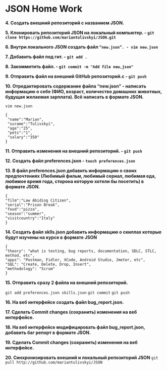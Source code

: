 # JSON Home Work

 **4. Создать внешний репозиторий c названием JSON.**
 
 **5. Клонировать репозиторий JSON на локальный компьютер. - ``git clone https://github.com/mariantulivskyi/JSON.git``**
 
 **6. Внутри локального JSON создать файл ``“new.json”. - vim new.json``**
 
 **7. Добавить файл под гит. - ``git add .``**
 
 **8. Закоммитить файл. - ``git commit -m "Add file new,json"``**
 
 **9. Отправить файл на внешний GitHub репозиторий.c - ``git push``**
 
 **10. Отредактировать содержание файла “new.json” - написать информацию о себе (ФИО, возраст, количество домашних животных, будущая желаемая зарплата). Всё написать в формате JSON.**
 
 ``vim new.json``

```
{
 "name":"Marian",
 "surame":"Tulivskyi",
 "age":"25",
 "pets":"1",
 "salary":"350"
}
```

**11. Отправить изменения на внешний репозиторий. - ``git push``**

**12. Создать файл preferences.json - ``touch preferences.json``**

**13. В файл preferences.json добавить информацию о своих предпочтениях (Любимый фильм, любимый сериал, любимая еда, любимое время года, сторона которую хотели бы посетить) в формате JSON.**

```
{
"film":"Law Abiding Citizen",
"serial":"Prison Break",
"food":"pizza",
"season":"summer",
"visitcountry":"Italy"
}
```

**14. Создать файл sklls.json добавить информацию о скиллах которые будут изучены на курсе в формате JSON**

```
{	
"theory": "what is testing, bug reports, documentation, SDLC, STLC, method, etc",
"apps": "Postman, Fidler, XCode, Android Studio, Jmeter, etc",
"SQL": "Create, Delete, Drop, Insert",
"methodology": "Scrum"
}
```

 **15. Отправить сразу 2 файла на внешний репозиторий.** 
	
``git add preferences.json skills.json``
	``git commit``
``git push``
	
 **16. На веб интерфейсе создать файл bug_report.json.**
 
**17. Сделать Commit changes (сохранить) изменения на веб интерфейсе.**

**18. На веб интерфейсе модифицировать файл bug_report.json, добавить баг репорт в формате JSON.**

**19. Сделать Commit changes (сохранить) изменения на веб интерфейсе.**

**20. Синхронизировать внешний и локальный репозиторий JSON**
``git pull http://github.com/mariantulivskyi/JSON``
